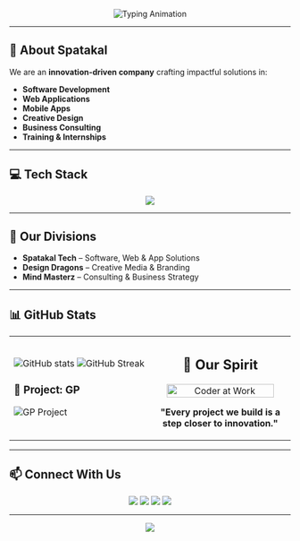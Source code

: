 <!-- Typing Effect -->
<p align="center">
  <img src="https://readme-typing-svg.herokuapp.com?font=Fira+Code&size=26&duration=3000&pause=1000&color=E67E22&center=true&vCenter=true&width=900&lines=🚀+Empowering+Ideas%2C+Building+Futures;💻+Software+%7C+🌐+Web+%7C+📱+Apps+%7C+🎨+Design;Spatakal+%3A+Code.+Create.+Conquer." alt="Typing Animation">
</p>

---

## 🏢 About Spatakal
We are an **innovation-driven company** crafting impactful solutions in:
- **Software Development**
- **Web Applications**
- **Mobile Apps**
- **Creative Design**
- **Business Consulting**
- **Training & Internships**

---

## 💻 Tech Stack
<p align="center">
  <img src="https://skillicons.dev/icons?i=html,css,javascript,react,reactnative,nodejs,express,mongodb,firebase,python,figma,photoshop" />
</p>

---

## 🌟 Our Divisions
- **Spatakal Tech** – Software, Web & App Solutions
- **Design Dragons** – Creative Media & Branding
- **Mind Masterz** – Consulting & Business Strategy

---

## 📊 GitHub Stats
<table>
<tr>
<td width="50%" align="left">

<img src="https://github-readme-stats.vercel.app/api?username=spatakal&show_icons=true&theme=tokyonight" alt="GitHub stats" />

<img src="https://github-readme-streak-stats.herokuapp.com/?user=spatakal&theme=tokyonight" alt="GitHub Streak" />

### 📌 Project: GP
<img src="https://github-readme-stats.vercel.app/api/pin/?username=Spatakal&repo=Gp_project&theme=tokyonight&show_owner=true" alt="GP Project" />
</td>
<td width="50%" align="center">

## 🚀 Our Spirit  
<img src="https://media.giphy.com/media/L1R1tvI9svkIWwpVYr/giphy.gif" alt="Coder at Work" width="90%">  

**"Every project we build is a step closer to innovation."**  

</td>
</tr>
</table>



---

## 📫 Connect With Us
<p align="center">
  <a href="https://spatakal.com"><img src="https://img.shields.io/badge/🌐%20Website-2C3E50?style=for-the-badge" /></a>
  <a href="mailto:contact@spatakal.com"><img src="https://img.shields.io/badge/✉️%20Email-E67E22?style=for-the-badge" /></a>
  <a href="#"><img src="https://img.shields.io/badge/LinkedIn-0077B5?style=for-the-badge&logo=linkedin" /></a>
  <a href="#"><img src="https://img.shields.io/badge/YouTube-FF0000?style=for-the-badge&logo=youtube" /></a>
</p>

---

<p align="center">
  <img src="https://capsule-render.vercel.app/api?type=waving&color=2C3E50&height=100&section=footer" />
</p>

